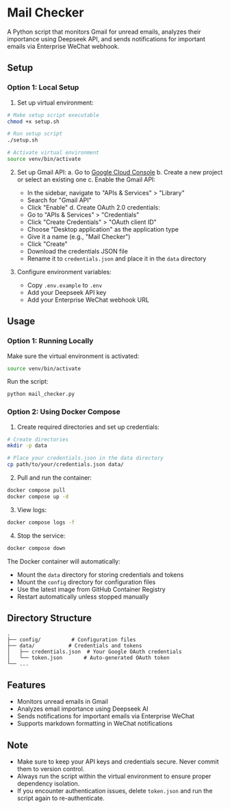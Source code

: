 # Mail Checker

A Python script that monitors Gmail for unread emails, analyzes their importance using Deepseek API, and sends notifications for important emails via Enterprise WeChat webhook.

## Setup

### Option 1: Local Setup

1. Set up virtual environment:
```bash
# Make setup script executable
chmod +x setup.sh

# Run setup script
./setup.sh

# Activate virtual environment
source venv/bin/activate
```

2. Set up Gmail API:
   a. Go to [Google Cloud Console](https://console.cloud.google.com/)
   b. Create a new project or select an existing one
   c. Enable the Gmail API:
      - In the sidebar, navigate to "APIs & Services" > "Library"
      - Search for "Gmail API"
      - Click "Enable"
   d. Create OAuth 2.0 credentials:
      - Go to "APIs & Services" > "Credentials"
      - Click "Create Credentials" > "OAuth client ID"
      - Choose "Desktop application" as the application type
      - Give it a name (e.g., "Mail Checker")
      - Click "Create"
      - Download the credentials JSON file
      - Rename it to `credentials.json` and place it in the `data` directory

3. Configure environment variables:
   - Copy `.env.example` to `.env`
   - Add your Deepseek API key
   - Add your Enterprise WeChat webhook URL

## Usage

### Option 1: Running Locally

Make sure the virtual environment is activated:
```bash
source venv/bin/activate
```

Run the script:
```bash
python mail_checker.py
```

### Option 2: Using Docker Compose

1. Create required directories and set up credentials:
```bash
# Create directories
mkdir -p data

# Place your credentials.json in the data directory
cp path/to/your/credentials.json data/
```

2. Pull and run the container:
```bash
docker compose pull
docker compose up -d
```

3. View logs:
```bash
docker compose logs -f
```

4. Stop the service:
```bash
docker compose down
```

The Docker container will automatically:
- Mount the `data` directory for storing credentials and tokens
- Mount the `config` directory for configuration files
- Use the latest image from GitHub Container Registry
- Restart automatically unless stopped manually

## Directory Structure
```
.
├── config/          # Configuration files
├── data/           # Credentials and tokens
│   ├── credentials.json  # Your Google OAuth credentials
│   └── token.json       # Auto-generated OAuth token
└── ...
```

## Features

- Monitors unread emails in Gmail
- Analyzes email importance using Deepseek AI
- Sends notifications for important emails via Enterprise WeChat
- Supports markdown formatting in WeChat notifications

## Note

- Make sure to keep your API keys and credentials secure. Never commit them to version control.
- Always run the script within the virtual environment to ensure proper dependency isolation.
- If you encounter authentication issues, delete `token.json` and run the script again to re-authenticate. 